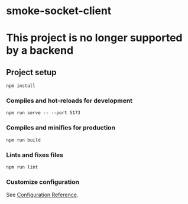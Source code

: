 # smoke-socket-client

# This project is no longer supported by a backend 


## Project setup

```
npm install
```

### Compiles and hot-reloads for development

```
npm run serve -- --port 5173
```

### Compiles and minifies for production

```
npm run build
```

### Lints and fixes files

```
npm run lint
```

### Customize configuration

See [Configuration Reference](https://cli.vuejs.org/config/).
